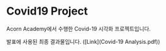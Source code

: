 # Covid19 Project

Acorn Academy에서 수행한 Covid-19 시각화 프로젝트입니다.

발표에 사용된 최종 결과물입니다. ([Link](Covid-19 Analysis.pdf))
